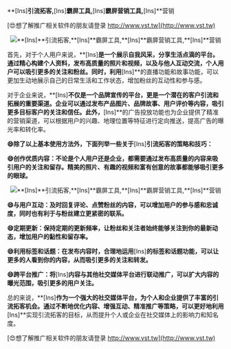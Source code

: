**[Ins]**引流拓客,**[Ins]**霸屏工具,**[Ins]**霸屏营销工具,**[Ins]**营销

[😍想了解推广相关软件的朋友请登录 http://www.vst.tw](http://www.vst.tw)

 <center><img src="https://vst.tw/MP4/tuiguang/png/5.png" alt="**[Ins]**引流拓客,**[Ins]**霸屏工具,**[Ins]**霸屏营销工具,**[Ins]**营销"></center>

首先，对于个人用户来说，**[Ins]**是一个展示自我风采，分享生活点滴的平台。通过精心构建个人资料，发布高质量的照片和视频，以及与他人互动交流，个人用户可以吸引更多的关注和粉丝。同时，利用**[Ins]**的直播功能和故事功能，可以更加生动地展示自己的日常生活和工作状态，增加粉丝的互动性和参与感。

对于企业来说，**[Ins]**不仅是一个品牌宣传的平台，更是一个潜在的客户引流和拓展的重要渠道。企业可以通过发布产品图片、品牌故事、用户评价等内容，吸引更多目标客户的关注和信任。此外，**[Ins]**的广告投放功能也为企业提供了精准的营销渠道，可以根据用户的兴趣、地理位置等特征进行定向推送，提高广告的曝光率和转化率。

**😄除了以上基本使用方法外，下面列举一些关于**[Ins]**引流拓客的策略和技巧：**

**😄创作优质内容：不论是个人用户还是企业，都需要通过发布高质量的内容来吸引用户的关注和留存。精美的照片、有趣的视频和富有创意的故事都能够吸引更多的眼球。**

 <center><img src="https://vst.tw/MP4/tuiguang/png/1.png" alt="**[Ins]**引流拓客,**[Ins]**霸屏工具,**[Ins]**霸屏营销工具,**[Ins]**营销"></center>

**😄与用户互动：及时回复评论、点赞粉丝的内容，可以增加用户的参与感和忠诚度，同时也有利于与粉丝建立更紧密的联系。**

**😄定期更新：保持定期的更新频率，让粉丝和关注者始终能够关注到你的最新动态，增加用户的黏性和留存率。**

**😄利用标签和话题：在发布内容时，合理地运用**[Ins]**的标签和话题功能，可以让更多的人看到你的内容，从而吸引更多的关注和转发。**

**😄跨平台推广：将**[Ins]**内容与其他社交媒体平台进行联动推广，可以扩大内容的曝光范围，吸引更多的用户关注。**

总的来说，**[Ins]**作为一个强大的社交媒体平台，为个人和企业提供了丰富的引流拓客机会。通过不断地优化内容、增强互动、精准推广等策略，可以更好地利用**[Ins]**实现引流拓客的目标，从而提升个人或企业在社交媒体上的影响力和知名度。

[😍想了解推广相关软件的朋友请登录 http://www.vst.tw](http://www.vst.tw)



